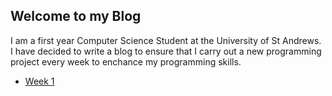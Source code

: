 ## Welcome to my Blog

I am a first year Computer Science Student at the University of St Andrews. I have decided to write a blog to ensure that I carry out a new programming project every week to enchance my programming skills.

* [Week 1](Week1.md)


